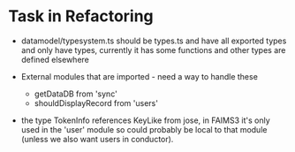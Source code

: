 # Task in Refactoring

* datamodel/typesystem.ts should be types.ts and have all exported types
 and only have types, currently it has some functions and other types are
 defined elsewhere

* External modules that are imported - need a way to handle these
  * getDataDB from 'sync'
  * shouldDisplayRecord from 'users'

* the type TokenInfo references KeyLike from jose, in FAIMS3 it's only 
  used in the 'user' module so could probably be local to that module
  (unless we also want users in conductor).
